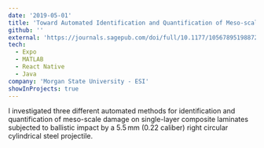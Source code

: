 ```yaml
---
date: '2019-05-01'
title: 'Toward Automated Identification and Quantification of Meso-scale Damage Modes in Plain Weave Glass/Epoxy Composite Laminates'
github: ''
external: 'https://journals.sagepub.com/doi/full/10.1177/1056789519887215'
tech:
  - Expo
  - MATLAB
  - React Native
  - Java
company: 'Morgan State University - ESI'
showInProjects: true
---
```


I investigated three different automated methods for identification and quantification of meso-scale damage on single-layer composite laminates subjected to ballistic impact by a 5.5 mm (0.22 caliber) right circular cylindrical steel projectile.